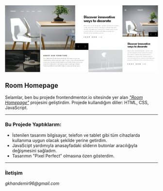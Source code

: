![Room Homepage ](./room-homepage.gif)

## Room Homepage

Selamlar, ben bu projede frontendmentor.io sitesinde yer alan [_"Room Homepage"_](https://www.frontendmentor.io/challenges/room-homepage-BtdBY_ENq) projesini geliştirdim. Projede kullandığım diller: HTML, CSS, JavaScript.

---

### Bu Projede Yaptıklarım:

- İstenilen tasarımı bilgisayar, telefon ve tablet gibi tüm cihazlarda kullanıma uygun olacak şekilde yerine getirdim.
- JavaScipt yardımıyla anasayfadaki sliderın butonlar aracılığıyla değişmesini sağladım.
- Tasarımın "Pixel Perfect" olmasına özen gösterdim.

---

### İletişim

_gkhandemir96@gmail.com_
